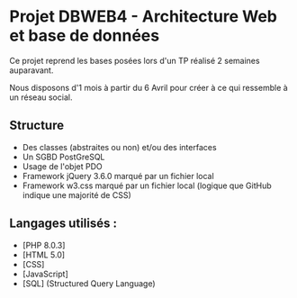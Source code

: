 # Projet DBWEB4 - Architecture Web et base de données
Ce projet reprend les bases posées lors d'un TP réalisé 2 semaines auparavant.

Nous disposons d'1 mois à partir du 6 Avril pour créer à ce qui ressemble à un réseau social.

## Structure
- Des classes (abstraites ou non) et/ou des interfaces
- Un SGBD PostGreSQL
- Usage de l'objet PDO
- Framework jQuery 3.6.0 marqué par un fichier local
- Framework w3.css marqué par un fichier local (logique que GitHub indique une majorité de CSS)

## Langages utilisés :
- [PHP 8.0.3] 
- [HTML 5.0]
- [CSS]
- [JavaScript]
- [SQL] (Structured Query Language)
